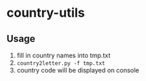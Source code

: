 # country-utils

## Usage
1. fill in country names into tmp.txt
2. `country2letter.py -f tmp.txt`
3. country code will be displayed on console
